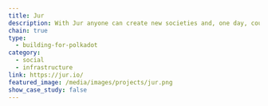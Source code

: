 ```yaml
---
title: Jur
description: With Jur anyone can create new societies and, one day, countries from their computer with a simple internet connection. At the same time, existing states can use Jur’s Web3 technology to ensure transparency and efficiency.
chain: true
type:
  - building-for-polkadot
category:
  - social
  - infrastructure
link: https://jur.io/
featured_image: /media/images/projects/jur.png
show_case_study: false
---
```

